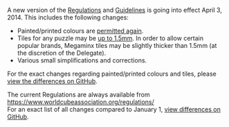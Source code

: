 A new version of the [Regulations](https://www.worldcubeassociation.org/regulations/) and [Guidelines](https://www.worldcubeassociation.org/regulations/guidelines.html) is going into effect April 3, 2014. This includes the following changes:

- Painted/printed colours are [permitted again](https://www.worldcubeassociation.org/regulations/#3d).
- Tiles for any puzzle may be [up to 1.5mm](https://www.worldcubeassociation.org/regulations/#3d3). In order to allow certain popular brands, Megaminx tiles may be slightly thicker than 1.5mm (at the discretion of the Delegate).
- Various small simplifications and corrections.

For the exact changes regarding painted/printed colours and tiles, please [view the differences on GitHub](https://github.com/cubing/wca-documents/commit/official-2014-04-03).

<!--break-->

The current Regulations are always available from <https://www.worldcubeassociation.org/regulations/>  
For an exact list of all changes compared to January 1, [view differences on GitHub](https://github.com/cubing/wca-documents/compare/official-2014-01-01...official-2014-04-03#files_bucket).